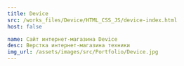 ```yaml
---
title: Device
src: /works_files/Device/HTML_CSS_JS/device-index.html
host: false

name: Сайт интернет-магазина Device
desc: Верстка интернет-магазина техники
img_url: /assets/images/src/Portfolio/Device.jpg
---
```

